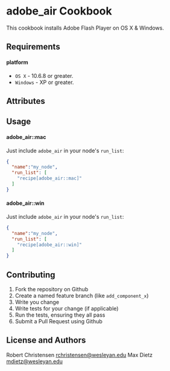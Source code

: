 adobe_air Cookbook
==================
This cookbook installs Adobe Flash Player on OS X & Windows.

Requirements
------------
#### platform
- `OS X` - 10.6.8 or greater.
- `Windows` - XP or greater.

Attributes
----------

Usage
-----
#### adobe_air::mac

Just include `adobe_air` in your node's `run_list`:

```json
{
  "name":"my_node",
  "run_list": [
    "recipe[adobe_air::mac]"
  ]
}
```

#### adobe_air::win

Just include `adobe_air` in your node's `run_list`:

```json
{
  "name":"my_node",
  "run_list": [
    "recipe[adobe_air::win]"
  ]
}
```

Contributing
------------

1. Fork the repository on Github
2. Create a named feature branch (like `add_component_x`)
3. Write you change
4. Write tests for your change (if applicable)
5. Run the tests, ensuring they all pass
6. Submit a Pull Request using Github

License and Authors
-------------------
Robert Christensen <rchristensen@wesleyan.edu>
Max Dietz <mdietz@wesleyan.edu>